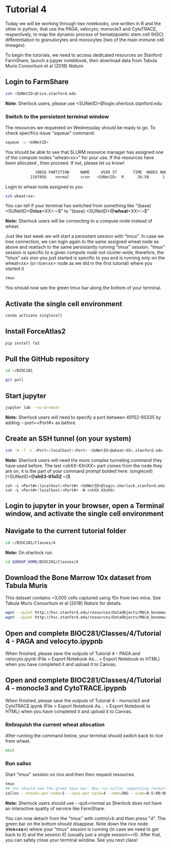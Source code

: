 # Tutorial 4
Today we will be working through two notebooks, one written in R and the other in python, that use the PAGA, velocyto, monocle3 and CytoTRACE, respectively, to map the dynamic process of hematopoietic stem cell (HSC) differentiation to granulocytes and monocytes (two of the main immune cell lineages). 

To begin the tutorials, we need to access dedicated resources on Stanford FarmShare, launch a jupyer notebbook, then download data from Tabula Muris Consortium et al (2018) _Nature_.

## Login to FarmShare
```bash
ssh <SUNetID>@rice.stanford.edu
```
**Note**: Sherlock users, please use \<SUNetID\>@login.sherlock.stanford.edu

### Switch to the persistent terminal window
The resources we requested on Wednessday should be ready to go. To check specifics issue "squeue" command:
```bash
squeue -u <SUNetID>
```
You should be able to see that SLURM resource manager has assigned one of the compute nodes "wheat\<xx\>" for your use. If the resources have been allocated
, then proceed. If not, please let us know!
```bash
             JOBID PARTITION     NAME     USER ST       TIME  NODES NODELIST(REASON)
           2107056    normal     srun   <SUNetID>  R      26:50      1 wheat<xx>
```
Login to wheat node assigned to you
```bash
ssh wheat<xx>
```
You can tell if your terminal has switched from something like "(base) \<SUNetID\>\@**rice**\<XX\>:\~\$" to "(base) \<SUNetID\>\@**wheat**\<XX\>:\~\$"

**Note:** Sherlock users will be connecting to a compute node instead of wheat.

Just like last week we will start a persistant session with "tmux". In case we lose connection, we can login again to the same assigned wheat node as above
and reattach to the same persistantly running "tmux" session. "tmux" session is specific to a given compute node not cluster-wide, therefore, the "tmux" ses
sion you just started is specific to you and is running only on the wheat\<xx\> (or rice\<xx\> node as we did in the first tutorial) where you started it
```bash
tmux
```
You should now see the green tmux bar along the bottom of your terminal.

## Activate the single cell environment
```bash
conda activate singlecell
```

## Install ForceAtlas2
```bash
pip install fa2
```

## Pull the GitHub repository
```bash
cd ~/BIOC281

git pull
```

## Start jupyter
```bash
jupyter lab --no-browser
```
**Note:** Sherlock users will need to specify a port between 49152-65335 by adding --port=<Port#> as before.

## Create an SSH tunnel (on your system)
```bash
ssh -N -f -L <Port>:localhost:<Port> <SUNetID>@wheat<XX>.stanford.edu
```

**Note:** Sherlock users will need the more complex tunneling command they have used before. The last \<shXX-XXnXX\> part comes from the node they are on, it is the part of your command prompt bolded here: (singlecell) [\<SUNetID\>@**sh03-01n52** ~]$
```
ssh -L <Port#>:localhost:<Port#> <SUNetID>@login.sherlock.stanford.edu ssh -L <Port#>:localhost:<Port#> -N <shXX-XXnXX>
```

## Login to jupyter in your browser, open a Terminal window, and activate the single cell environment

## Navigate to the current tutorial folder
```bash
cd ~/BIOC281/Classes/4
```

**Note:** On sherlock run
```bash
cd $GROUP_HOME/BIOC281/Classes/4
```

## Download the Bone Marrow 10x dataset from Tabula Muris
This dataset contains ~3,000 cells captured using 10x from two mice. See Tabula Muris Consortium et al (2018) _Nature_ for details.

```bash
wget --quiet http://hsc.stanford.edu/resources/DataObjects/MACA_bonemarrow_10x_subsetted.loom -O MACA_bonemarrow_10x.loom 
wget --quiet http://hsc.stanford.edu/resources/DataObjects/MACA_bonemarrow_10x_metadata.txt
```

## Open and complete BIOC281/Classes/4/Tutorial 4 - PAGA and velocyto.ipypnb
When finished, please save the outputs of Tutorial 4 - PAGA and velocyto.ipynb (File > Export Notebook As... > Export Notebook to HTML) when you have completed it and upload it to Canvas.

## Open and complete BIOC281/Classes/4/Tutorial 4 - monocle3 and CytoTRACE.ipypnb
When finished, please save the outputs of Tutorial 4 - monocle3 and CytoTRACE.ipynb (File > Export Notebook As... > Export Notebook to HTML) when you have completed it and upload it to Canvas.

### Relinquish the current wheat allocation
After running the command below, your terminal should switch back to rice from wheat.
```bash
exit
```

### Run salloc
Start "tmux" session on rice and then then request resources
```bash
tmux
## You should see the green tmux bar. Now run salloc requesting resources for the next class
salloc --ntasks-per-node=1 --cpus-per-task=4 --mem=30G --time=0-5:00:00 --begin="13:30:00 10/28/20" --qos=interactive srun --pty bash -i -l
```
**Note:** Sherlock users should use --quit=normal as Sherlock does not have an interactive quality of service like FarmShare.

You can now detach from the "tmux" with control+b and then press "d". The green bar on the bottom should disappear. Note down the rice node (**rice\<xx\>**) where your "tmux" session is running (in case we need to get back to it) and the session ID (usually just a single session==0). After that, you can safely close your terminal window. See you next class!

